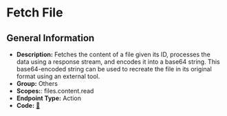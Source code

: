 # Fetch File

## General Information

- **Description:** Fetches the content of a file given its ID, processes the data using a response stream, and encodes it into a base64 string. This base64-encoded string can be used to recreate the file in its original format using an external tool.
- **Group:** Others
- **Scopes:**: files.content.read
- **Endpoint Type:** Action
- **Code:** [🔗](https://github.com/NangoHQ/integration-templates/tree/main/integrations/dropbox/actions/fetch-file.ts)
